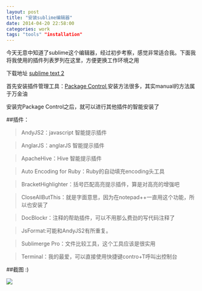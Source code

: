 ```yaml
---
layout: post
title: "安装sublime编辑器"
date: 2014-04-20 22:58:00
categories: work
tags: "tools" "installation"
---
```


今天无意中知道了sublime这个编辑器，经过初步考察，感觉非常适合我。下面我将我使用的插件列表罗列在这里，方便更换工作环境之用

下载地址 [sublime text 2][1]

首先安装插件管理工具：[Package Control][2],安装方法很多，其实manual的方法属于万金油

安装完Package Control之后，就可以进行其他插件的智能安装了

##插件：
>AndyJS2：javascript 智能提示插件

>AnglarJS：anglarJS 智能提示插件

>ApacheHive：Hive 智能提示插件

>Auto Encoding for Ruby：Ruby的自动填充encoding头工具

>BracketHighlighter：括号匹配高亮提示插件，算是对高亮的增强吧

>CloseAllButThis：就是字面意思，因为在notepad++一直用这个功能，所以也安装了

>DocBlockr：注释的帮助插件，可以不用那么费劲的写代码注释了

>JsFormat:可能和AndyJS2有所重复。

>Sublimerge Pro：文件比较工具，这个工具应该是很实用

>Terminal：我的最爱，可以直接使用快捷键contro+T呼叫出控制台

##截图 :)

<img class="img-responsive img-thumbnail" src="{{ site.url }}/images/sublime.png">


  [1]: http://www.sublimetext.com/2
  [2]: https://sublime.wbond.net/installation